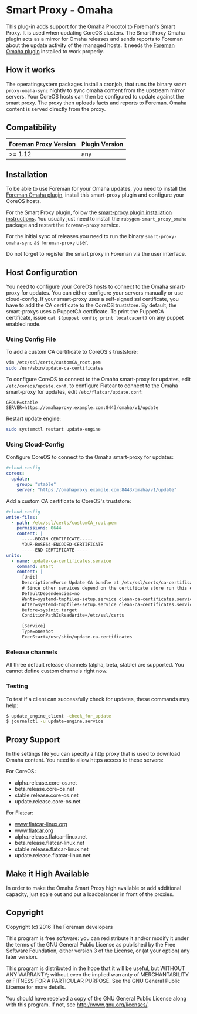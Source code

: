 # Smart Proxy - Omaha

This plug-in adds support for the Omaha Procotol to Foreman's Smart Proxy. It is used when updating CoreOS clusters.
The Smart Proxy Omaha plugin acts as a mirror for Omaha releases and sends reports to Foreman about the update activity of the managed hosts. It needs the [Foreman Omaha plugin](https://github.com/theforeman/foreman_omaha) installed to work properly.

## How it works

The operatingsystem packages install a cronjob, that runs the binary `smart-proxy-omaha-sync` nightly to sync omaha content from the upstream mirror servers.
Your CoreOS hosts can then be configured to update against the smart proxy. The proxy then uploads facts and reports to Foreman.
Omaha content is served directly from the proxy.

## Compatibility

| Foreman Proxy Version | Plugin Version |
| --------------------- | -------------- |
| >= 1.12               | any            |

## Installation

To be able to use Foreman for your Omaha updates, you need to install the [Foreman Omaha plugin](https://github.com/theforeman/foreman_omaha), install this smart-proxy plugin and configure your CoreOS hosts.

For the Smart Proxy plugin, follow the [smart-proxy plugin installation instructions](http://projects.theforeman.org/projects/foreman/wiki/How_to_Install_a_Smart-Proxy_Plugin). You usually just need to install the `rubygem-smart_proxy_omaha` package and restart the `foreman-proxy` service.

For the initial sync of releases you need to run the binary `smart-proxy-omaha-sync` as `foreman-proxy` user.

Do not forget to register the smart proxy in Foreman via the user interface.

## Host Configuration

You need to configure your CoreOS hosts to connect to the Omaha smart-proxy for updates. You can either configure your servers manually or use cloud-config.
If your smart-proxy uses a self-signed ssl certificate, you have to add the CA certificate to the CoreOS truststore. By default, the smart-proxys uses a PuppetCA certificate. To print the PuppetCA certificate, issue `cat $(puppet config print localcacert)` on any puppet enabled node.

### Using Config File

To add a custom CA certificate to CoreOS's truststore:

```bash
vim /etc/ssl/certs/customCA_root.pem
sudo /usr/sbin/update-ca-certificates
```

To configure CoreOS to connect to the Omaha smart-proxy for updates, edit `/etc/coreos/update.conf`,
to configure Flatcar to connect to the Omaha smart-proxy for updates, edit `/etc/flatcar/update.conf`:

```
GROUP=stable
SERVER=https://omahaproxy.example.com:8443/omaha/v1/update
```

Restart update engine:

```bash
sudo systemctl restart update-engine
```

### Using Cloud-Config

Configure CoreOS to connect to the Omaha smart-proxy for updates:

```yaml
#cloud-config
coreos:
  update:
    group: "stable"
    server: "https://omahaproxy.example.com:8443/omaha/v1/update"
```

Add a custom CA certificate to CoreOS's truststore:
```yaml
#cloud-config
write-files:
  - path: /etc/ssl/certs/customCA_root.pem
    permissions: 0644
    content: |
      -----BEGIN CERTIFICATE-----
      YOUR-BASE64-ENCODED-CERTIFICATE
      -----END CERTIFICATE-----
units:
  - name: update-ca-certificates.service
    command: start
    content: |
      [Unit]
      Description=Force Update CA bundle at /etc/ssl/certs/ca-certificates.crt
      # Since other services depend on the certificate store run this early
      DefaultDependencies=no
      Wants=systemd-tmpfiles-setup.service clean-ca-certificates.service
      After=systemd-tmpfiles-setup.service clean-ca-certificates.service
      Before=sysinit.target
      ConditionPathIsReadWrite=/etc/ssl/certs

      [Service]
      Type=oneshot
      ExecStart=/usr/sbin/update-ca-certificates
```


### Release channels

All three default release channels (alpha, beta, stable) are supported. You cannot define custom channels right now.

### Testing

To test if a client can successfully check for updates, these commands may help:

```bash
$ update_engine_client -check_for_update
$ journalctl -u update-engine.service
```

## Proxy Support

In the settings file you can specify a http proxy that is used to download Omaha content.
You need to allow https access to these servers:

For CoreOS:
* alpha.release.core-os.net
* beta.release.core-os.net
* stable.release.core-os.net
* update.release.core-os.net

For Flatcar:
* www.flatcar-linux.org
* www.flatcar.org
* alpha.release.flatcar-linux.net
* beta.release.flatcar-linux.net
* stable.release.flatcar-linux.net
* update.release.flatcar-linux.net

## Make it High Available

In order to make the Omaha Smart Proxy high available or add additional capacity, just scale out and put a loadbalancer in front of the proxies.

## Copyright

Copyright (c) 2016 The Foreman developers

This program is free software: you can redistribute it and/or modify
it under the terms of the GNU General Public License as published by
the Free Software Foundation, either version 3 of the License, or
(at your option) any later version.

This program is distributed in the hope that it will be useful,
but WITHOUT ANY WARRANTY; without even the implied warranty of
MERCHANTABILITY or FITNESS FOR A PARTICULAR PURPOSE.  See the
GNU General Public License for more details.

You should have received a copy of the GNU General Public License
along with this program.  If not, see <http://www.gnu.org/licenses/>.
